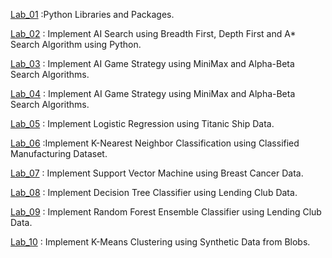 [Lab_01](https://github.com/Nagaraju-Kumar/AIML-LABS/blob/main/Lab01.ipynb) :Python Libraries and Packages.


[Lab_02](https://github.com/Nagaraju-Kumar/AIML-LABS/blob/main/lab02.ipynb) : Implement AI Search using Breadth First, Depth First and A* Search Algorithm using Python.


[Lab_03](https://github.com/Nagaraju-Kumar/AIML-LABS/blob/main/Lab03.ipynb) :  Implement AI Game Strategy using MiniMax and Alpha-Beta Search Algorithms.


[Lab_04](https://github.com/Nagaraju-Kumar/AIML-LABS/blob/main/Lab_04.ipynb) : Implement AI Game Strategy using MiniMax and Alpha-Beta Search Algorithms.


[Lab_05](https://github.com/Nagaraju-Kumar/AIML-LABS/blob/main/Lab05.ipynb) : Implement Logistic Regression using Titanic Ship Data.


[Lab_06](https://github.com/Nagaraju-Kumar/AIML-LABS/blob/main/Lab_06.ipynb) :Implement K-Nearest Neighbor Classification using Classified Manufacturing Dataset.


[Lab_07](https://github.com/Nagaraju-Kumar/AIML-LABS/blob/main/Lab_07.ipynb) : Implement Support Vector Machine using Breast Cancer Data.


[Lab_08](https://github.com/Nagaraju-Kumar/AIML-LABS/blob/main/Lab_08.ipynb) :  Implement Decision Tree Classifier using Lending Club Data.


[Lab_09](https://github.com/Nagaraju-Kumar/AIML-LABS/blob/main/LAB09.ipynb) : Implement Random Forest Ensemble Classifier using Lending Club Data.


[Lab_10](https://github.com/Nagaraju-Kumar/AIML-LABS/blob/main/Lab_10.ipynb) :  Implement K-Means Clustering using Synthetic Data from Blobs.
